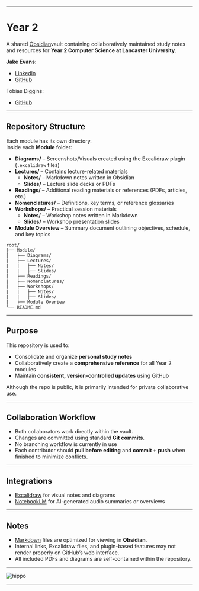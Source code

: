 ```table-of-contents
```

---
# Year 2

A shared [Obsidian](https://obsidian.md/)vault containing collaboratively maintained study notes and resources for **Year 2 Computer Science at Lancaster University**.

**Jake Evans**:
- [LinkedIn](https:www.linkedin.com/in/jake-ethan-evans)
- [GitHub](https://github.com/cuustard)

Tobias Diggins:
- [GitHub](https://github.com/totonuki)

---
## Repository Structure

Each module has its own directory.  
Inside each **Module** folder:

- **Diagrams/** – Screenshots/Visuals created using the Excalidraw plugin (`.excalidraw` files)
- **Lectures/** – Contains lecture-related materials
    - **Notes/** – Markdown notes written in Obsidian
    - **Slides/** – Lecture slide decks or PDFs
- **Readings/** – Additional reading materials or references (PDFs, articles, etc.)
- **Nomenclatures/** – Definitions, key terms, or reference glossaries
- **Workshops/** – Practical session materials
    - **Notes/** – Workshop notes written in Markdown
    - **Slides/** – Workshop presentation slides
- **Module Overview** – Summary document outlining objectives, schedule, and key topics

```
root/
├── Module/
|	├── Diagrams/
|	├── Lectures/
|	|	├── Notes/
|	|	├── Slides/
|	├── Readings/
|	├── Nomenclatures/
|	├── Workshops/
|	|	├── Notes/
|	|	├── Slides/
|	├── Module Overiew
└── README.md
```

---
## Purpose

This repository is used to:
- Consolidate and organize **personal study notes**
- Collaboratively create a **comprehensive reference** for all Year 2 modules
- Maintain **consistent, version-controlled updates** using GitHub

Although the repo is public, it is primarily intended for private collaborative use.

---
## Collaboration Workflow

- Both collaborators work directly within the vault.
- Changes are committed using standard **Git commits**.
- No branching workflow is currently in use
- Each contributor should **pull before editing** and **commit + push** when finished to minimize conflicts.

---
## Integrations

- [Excalidraw](https://excalidraw.com/) for visual notes and diagrams
- [NotebookLM](https://notebooklm.google.com/) for AI-generated audio summaries or overviews

---
## Notes

- [Markdown](https://www.markdownguide.org/) files are optimized for viewing in **Obsidian**.
- Internal links, Excalidraw files, and plugin-based features may not render properly on GitHub’s web interface.
- All included PDFs and diagrams are self-contained within the repository.

---

![hippo](https://i.pinimg.com/originals/17/78/bd/1778bd3bc3371e66373857531d78c2a2.gif)

---